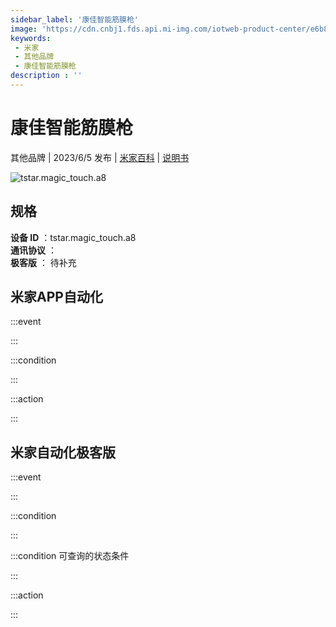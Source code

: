 ```yaml
---
sidebar_label: '康佳智能筋膜枪'
image: 'https://cdn.cnbj1.fds.api.mi-img.com/iotweb-product-center/e6b891c22665414fa687de0b24107072_1683268739392.png?GalaxyAccessKeyId=AKVGLQWBOVIRQ3XLEW&Expires=9223372036854775807&Signature=vSSqkSBlwpeXgmR/660hLST9zwk='
keywords: 
 - 米家
 - 其他品牌
 - 康佳智能筋膜枪
description : ''
---
```

# 康佳智能筋膜枪

其他品牌 | 2023/6/5 发布 | [米家百科](https://home.mi.com/webapp/content/baike/product/index.html?model=tstar.magic_touch.a8) | [说明书](https://home.mi.com/views/introduction.html?model=tstar.magic_touch.a8&region=cn)

![tstar.magic_touch.a8](https://cdn.cnbj1.fds.api.mi-img.com/iotweb-product-center/e6b891c22665414fa687de0b24107072_1683268739392.png?GalaxyAccessKeyId=AKVGLQWBOVIRQ3XLEW&Expires=9223372036854775807&Signature=vSSqkSBlwpeXgmR/660hLST9zwk=)

## 规格  
> 
**设备 ID** ：tstar.magic_touch.a8  
**通讯协议** ：  
**极客版**  ： 待补充 


## 米家APP自动化  

:::event  

:::

:::condition  

:::

:::action   

:::

## 米家自动化极客版  

:::event  

:::

:::condition  

:::

:::condition 可查询的状态条件  

:::

:::action  

:::

        
